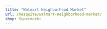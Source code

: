 ```yaml
---
title: "Walmart Neighborhood Market"
url: /mesquite/walmart-neighborhood-market/
shop: Supermarkt
---
```

